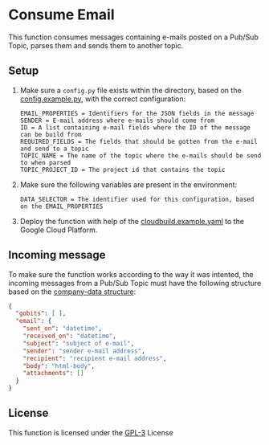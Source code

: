 # Consume Email
This function consumes messages containing e-mails posted on a Pub/Sub Topic, parses them and sends them to another topic.

## Setup
1. Make sure a ```config.py``` file exists within the directory, based on the [config.example.py](config.example.py), with the correct configuration:
    ~~~
    EMAIL_PROPERTIES = Identifiers for the JSON fields in the message
    SENDER = E-mail address where e-mails should come from
    ID = A list containing e-mail fields where the ID of the message can be build from
    REQUIRED_FIELDS = The fields that should be gotten from the e-mail and send to a topic
    TOPIC_NAME = The name of the topic where the e-mails should be send to when parsed
    TOPIC_PROJECT_ID = The project id that contains the topic
    ~~~
2. Make sure the following variables are present in the environment:
    ~~~
    DATA_SELECTOR = The identifier used for this configuration, based on the EMAIL_PROPERTIES
    ~~~
3. Deploy the function with help of the [cloudbuild.example.yaml](cloudbuild.example.yaml) to the Google Cloud Platform.

## Incoming message
To make sure the function works according to the way it was intented, the incoming messages from a Pub/Sub Topic must have the following structure based on the [company-data structure](https://vwt-digital.github.io/project-company-data.github.io/v1.1/schema):
~~~JSON
{
  "gobits": [ ],
  "email": {
    "sent_on": "datetime",
    "received_on": "datetime",
    "subject": "subject of e-mail",
    "sender": "sender e-mail address",
    "recipient": "recipient e-mail address",
    "body": "html-body",
    "attachments": []
  }
}
~~~

## License
This function is licensed under the [GPL-3](https://www.gnu.org/licenses/gpl-3.0.en.html) License
